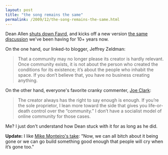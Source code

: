 ```yaml
---
layout: post
title: "the song remains the same"
permalink: /2009/12/the-song-remains-the-same.html
---
```


Dean Allen [shuts down Favrd](http://favrd.textism.com/), and kicks off a new version [the same discussion](http://www.zeldman.com/2009/12/06/the-stars-look-down/) we've been having for 10+ years now.

On the one hand, our linked-to blogger, Jeffrey Zeldman:

> That a community may no longer please its creator is hardly relevant. Once community exists, it is not about the person who created the conditions for its existence; it’s about the people who inhabit the space. If you don’t believe that, you have no business creating anything.

On the other hand, everyone's favorite cranky commenter, [Joe Clark](http://www.zeldman.com/2009/12/06/the-stars-look-down/#comment-50587):

> The creator always has the right to say enough is enough. If you’re the sole proprietor, I lean more toward the side that gives you life-or-death control over the “community.” I don’t have a socialist model of online community for those cases.

Me? I just don't understand how Dean stuck with it for as long as he did.

**Update:** I like [Mike Monteiro's take](http://weblog.muledesign.com/2009/12/the_death_of_favrd.php): "Now, we can all bitch about it being gone or we can go build something good enough that people will cry when it’s gone too."